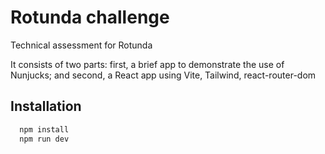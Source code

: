 # Rotunda challenge

Technical assessment for Rotunda

It consists of two parts: first, a brief app to demonstrate the use of Nunjucks; and second, a React app using Vite, Tailwind, react-router-dom

## Installation

```bash
  npm install
  npm run dev
```
    
